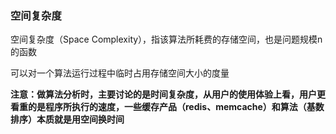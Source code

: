 ### 空间复杂度

空间复杂度（Space Complexity），指该算法所耗费的存储空间，也是问题规模n的函数

可以对一个算法运行过程中临时占用存储空间大小的度量

**注意：做算法分析时，主要讨论的是时间复杂度，从用户的使用体验上看，用户更看重的是程序所执行的速度，一些缓存产品（redis、memcache）和算法（基数排序）本质就是用空间换时间**



